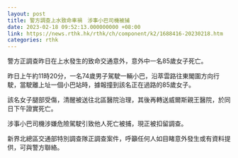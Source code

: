 ```yaml
---
layout: post
title: 警方調查上水致命車禍　涉事小巴司機被捕
date: 2023-02-18 09:52:13.000000000 +08:00
link: https://news.rthk.hk/rthk/ch/component/k2/1688416-20230218.htm
categories: rthk
---
```


警方正調查昨日在上水發生的致命交通意外，意外中一名85歲女子死亡。

昨日上午約11時20分，一名74歲男子駕駛一輛小巴，沿萃雲路往東閣圍方向行駛，當駛離上址一個小巴站時，據報撞到該名正在過路的85歲女子。

該名女子腿部受傷，清醒被送往北區醫院治理，其後再轉送威爾斯親王醫院，於同日下午證實死亡。

涉事小巴司機涉嫌危險駕駛引致他人死亡被捕，現正被扣留調查。

新界北總區交通部特別調查隊正調查案件，呼籲任何人如目睹意外發生或有資料提供，可與警方聯絡。
